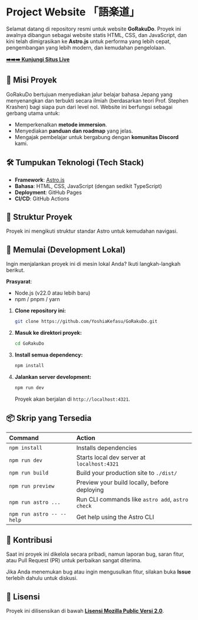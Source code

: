 # Project Website 「語楽道」

Selamat datang di repository resmi untuk website **GoRakuDo**. Proyek ini awalnya dibangun sebagai website statis HTML, CSS, dan JavaScript, dan kini telah dimigrasikan ke **Astro.js** untuk performa yang lebih cepat, pengembangan yang lebih modern, dan kemudahan pengelolaan.

**[➡️➡️➡️ Kunjungi Situs Live](https://gorakudo.org)**

## 🎯 Misi Proyek

GoRakuDo bertujuan menyediakan jalur belajar bahasa Jepang yang menyenangkan dan terbukti secara ilmiah (berdasarkan teori Prof. Stephen Krashen) bagi siapa pun dari level nol. Website ini berfungsi sebagai gerbang utama untuk:

- Memperkenalkan **metode immersion**.
- Menyediakan **panduan dan roadmap** yang jelas.
- Mengajak pembelajar untuk bergabung dengan **komunitas Discord** kami.

## 🛠️ Tumpukan Teknologi (Tech Stack)

- **Framework**: [Astro.js](https://astro.build/)
- **Bahasa**: HTML, CSS, JavaScript (dengan sedikit TypeScript)
- **Deployment**: GitHub Pages
- **CI/CD**: GitHub Actions

## 📂 Struktur Proyek

Proyek ini mengikuti struktur standar Astro untuk kemudahan navigasi.

## 🚀 Memulai (Development Lokal)

Ingin menjalankan proyek ini di mesin lokal Anda? Ikuti langkah-langkah berikut.

**Prasyarat**:

- Node.js (v22.0 atau lebih baru)
- npm / pnpm / yarn

1.  **Clone repository ini:**

    ```bash
    git clone https://github.com/YoshiaKefasu/GoRakuDo.git
    ```

2.  **Masuk ke direktori proyek:**

    ```bash
    cd GoRakuDo
    ```

3.  **Install semua dependency:**

    ```bash
    npm install
    ```

4.  **Jalankan server development:**
    ```bash
    npm run dev
    ```
    Proyek akan berjalan di `http://localhost:4321`.

## 📦 Skrip yang Tersedia

| Command                   | Action                                           |
| :------------------------ | :----------------------------------------------- |
| `npm install`             | Installs dependencies                            |
| `npm run dev`             | Starts local dev server at `localhost:4321`      |
| `npm run build`           | Build your production site to `./dist/`          |
| `npm run preview`         | Preview your build locally, before deploying     |
| `npm run astro ...`       | Run CLI commands like `astro add`, `astro check` |
| `npm run astro -- --help` | Get help using the Astro CLI                     |

## 🤝 Kontribusi

Saat ini proyek ini dikelola secara pribadi, namun laporan bug, saran fitur, atau Pull Request (PR) untuk perbaikan sangat diterima.

Jika Anda menemukan bug atau ingin mengusulkan fitur, silakan buka **Issue** terlebih dahulu untuk diskusi.

## 📄 Lisensi

Proyek ini dilisensikan di bawah **[Lisensi Mozilla Public Versi 2.0](./LICENSE)**.
